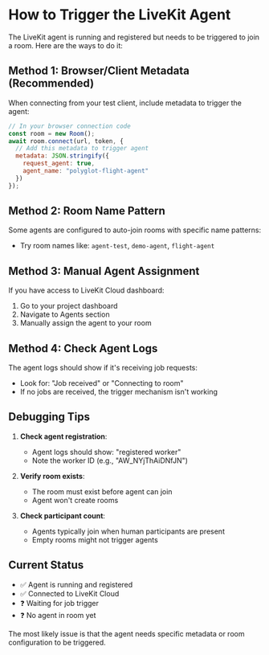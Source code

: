 # How to Trigger the LiveKit Agent

The LiveKit agent is running and registered but needs to be triggered to join a room. Here are the ways to do it:

## Method 1: Browser/Client Metadata (Recommended)

When connecting from your test client, include metadata to trigger the agent:

```javascript
// In your browser connection code
const room = new Room();
await room.connect(url, token, {
  // Add this metadata to trigger agent
  metadata: JSON.stringify({ 
    request_agent: true,
    agent_name: "polyglot-flight-agent"
  })
});
```

## Method 2: Room Name Pattern

Some agents are configured to auto-join rooms with specific name patterns:
- Try room names like: `agent-test`, `demo-agent`, `flight-agent`

## Method 3: Manual Agent Assignment

If you have access to LiveKit Cloud dashboard:
1. Go to your project dashboard
2. Navigate to Agents section
3. Manually assign the agent to your room

## Method 4: Check Agent Logs

The agent logs should show if it's receiving job requests:
- Look for: "Job received" or "Connecting to room"
- If no jobs are received, the trigger mechanism isn't working

## Debugging Tips

1. **Check agent registration**:
   - Agent logs should show: "registered worker"
   - Note the worker ID (e.g., "AW_NYjThAiDNfJN")

2. **Verify room exists**:
   - The room must exist before agent can join
   - Agent won't create rooms

3. **Check participant count**:
   - Agents typically join when human participants are present
   - Empty rooms might not trigger agents

## Current Status

- ✅ Agent is running and registered
- ✅ Connected to LiveKit Cloud
- ❓ Waiting for job trigger
- ❓ No agent in room yet

The most likely issue is that the agent needs specific metadata or room configuration to be triggered.